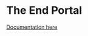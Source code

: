 # The End Portal
<a href="https://docs.google.com/document/d/1RCN_hpwPPlexSqzftyO2CuNCa_tQQv9J2prcO5pJMxo/edit?usp=sharing"><p>Documentation here</p><a>
